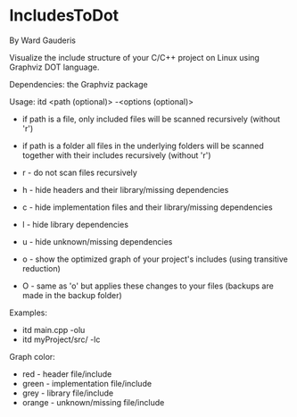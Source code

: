 # IncludesToDot

By Ward Gauderis

Visualize the include structure of your C/C++ project on Linux using Graphviz DOT language.

Dependencies: the Graphviz package

Usage: itd <path (optional)> -<options (optional)>
- if path is a file, only included files will be scanned recursively (without 'r')
- if path is a folder all files in the underlying folders will be scanned together with their includes recursively (without 'r')
- r - do not scan files recursively

- h - hide headers and their library/missing dependencies
- c - hide implementation files and their library/missing dependencies
- l - hide library dependencies
- u - hide unknown/missing dependencies

- o - show the optimized graph of your project's includes (using transitive reduction)
- O - same as 'o' but applies these changes to your files (backups are made in the backup folder)

Examples:   
- itd main.cpp -olu
- itd myProject/src/ -lc
            
Graph color:
- red - header file/include
- green - implementation file/include
- grey - library file/include
- orange - unknown/missing file/include